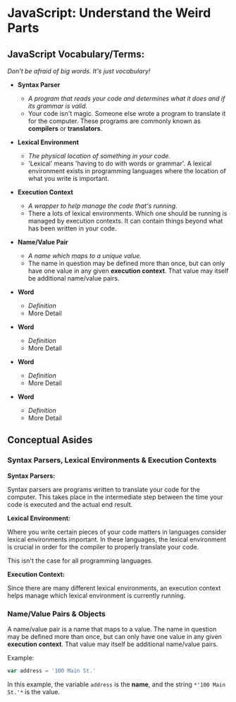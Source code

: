 # JavaScript: Understand the Weird Parts

## JavaScript Vocabulary/Terms:

*Don't be afraid of big words. It's just vocabulary!*

+ **Syntax Parser**
  - *A program that reads your code and determines what it does and if its
  grammar is valid.*
  - Your code isn't magic. Someone else wrote a program to translate it for the
  computer. These programs are commonly known as **compilers** or **translators**.

+ **Lexical Environment**
  - *The physical location of something in your code.*
  - 'Lexical' means 'having to do with words or grammar'. A lexical environment
  exists in programming languages where the location of what you write is important.

+ **Execution Context**
  - *A wrapper to help manage the code that's running.*
  - There a lots of lexical environments. Which one should be running is managed
  by execution contexts. It can contain things beyond what has been written in
  your code.

+ **Name/Value Pair**
  - *A name which maps to a unique value.*
  - The name in question may be defined more than once, but can only have one value
  in any given **execution context**. That value may itself be additional name/value pairs.

+ **Word**
  - *Definition*
  - More Detail

+ **Word**
  - *Definition*
  - More Detail

+ **Word**
  - *Definition*
  - More Detail

+ **Word**
  - *Definition*
  - More Detail

## Conceptual Asides

### Syntax Parsers, Lexical Environments & Execution Contexts

**Syntax Parsers:**

Syntax parsers are programs written to translate your code for the computer. This
takes place in the intermediate step between the time your code is executed and the
actual end result.

**Lexical Environment:**

Where you write certain pieces of your code matters in languages consider lexical
environments important. In these languages, the lexical environment is crucial in
order for the compiler to properly translate your code.

This isn't the case for all programming languages.

**Execution Context:**

Since there are many different lexical environments, an execution context helps
manage which lexical environment is currently running.

### Name/Value Pairs & Objects

A name/value pair is a name that maps to a value. The name in question may be defined
more than once, but can only have one value in any given **execution context**.
That value may itself be additional name/value pairs.

Example:

  ```javascript
  var address = '100 Main St.'
  ```

In this example, the variable `address` is the **name**, and the string `*'100 Main St.'*`
is the value.
